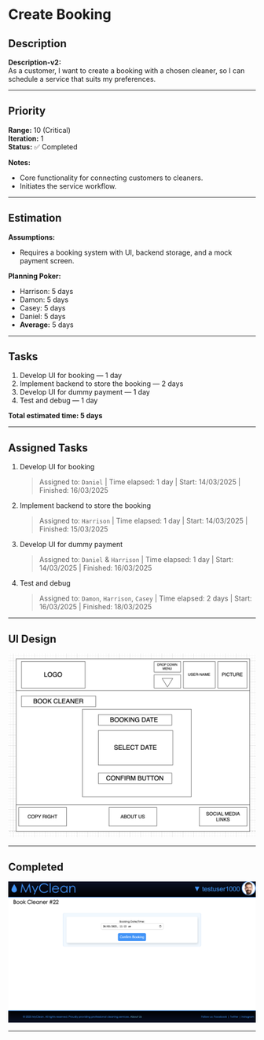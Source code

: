 # Create Booking

## Description
**Description-v2:**  
As a customer, I want to create a booking with a chosen cleaner, so I can schedule a service that suits my preferences.

---

## Priority
**Range:** 10 (Critical)  
**Iteration:** 1  
**Status:** ✅ Completed

**Notes:**  
- Core functionality for connecting customers to cleaners.  
- Initiates the service workflow.

---

## Estimation
**Assumptions:**  
- Requires a booking system with UI, backend storage, and a mock payment screen.

**Planning Poker:**  
- Harrison: 5 days  
- Damon: 5 days  
- Casey: 5 days  
- Daniel: 5 days  
- **Average:** 5 days

---

## Tasks
1. Develop UI for booking — 1 day  
2. Implement backend to store the booking — 2 days  
3. Develop UI for dummy payment — 1 day  
4. Test and debug — 1 day  

**Total estimated time: 5 days**

---

## Assigned Tasks
1. Develop UI for booking  
   > Assigned to: `Daniel` | Time elapsed: 1 day | Start: 14/03/2025 | Finished: 16/03/2025  
2. Implement backend to store the booking  
   > Assigned to: `Harrison` | Time elapsed: 1 day | Start: 14/03/2025 | Finished: 15/03/2025  
3. Develop UI for dummy payment  
   > Assigned to: `Daniel` & `Harrison` | Time elapsed: 1 day | Start: 14/03/2025 | Finished: 16/03/2025  
4. Test and debug  
   > Assigned to: `Damon`, `Harrison`, `Casey` | Time elapsed: 2 days | Start: 16/03/2025 | Finished: 18/03/2025

---

## UI Design  
![Booking Page Wireframe](/iterations/images/booking-wireframe.png)

---

## Completed  
![Booking Page Screenshot](/iterations/images/booking.png)

---
